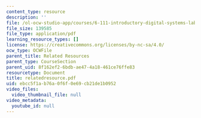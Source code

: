 ```yaml
---
content_type: resource
description: ''
file: /ol-ocw-studio-app/courses/6-111-introductory-digital-systems-laboratory-spring-2006/ebcc5f1ab76a0f6f0e69cb21de1b0952_relatedresource.pdf
file_size: 139585
file_type: application/pdf
learning_resource_types: []
license: https://creativecommons.org/licenses/by-nc-sa/4.0/
ocw_type: OCWFile
parent_title: Related Resources
parent_type: CourseSection
parent_uid: 8f162ef2-6bdb-ae47-4a18-461ce76ffe83
resourcetype: Document
title: relatedresource.pdf
uid: ebcc5f1a-b76a-0f6f-0e69-cb21de1b0952
video_files:
  video_thumbnail_file: null
video_metadata:
  youtube_id: null
---
```

